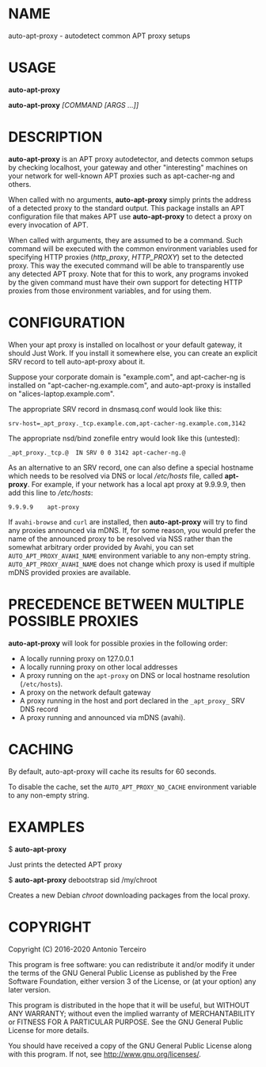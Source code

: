 # NAME

auto-apt-proxy - autodetect common APT proxy setups

# USAGE

**auto-apt-proxy**

**auto-apt-proxy** *[COMMAND [ARGS ...]]*

# DESCRIPTION

**auto-apt-proxy** is an APT proxy autodetector, and detects common setups by
checking localhost, your gateway and other "interesting" machines on your
network for well-known APT proxies such as apt-cacher-ng and others.

When called with no arguments, **auto-apt-proxy** simply prints the address of
a detected proxy to the standard output. This package installs an APT
configuration file that makes APT use **auto-apt-proxy** to detect a proxy on
every invocation of APT.

When called with arguments, they are assumed to be a command. Such command will
be executed with the common environment variables used for specifying HTTP
proxies (*http_proxy*, *HTTP_PROXY*) set to the detected proxy. This way the
executed command will be able to transparently use any detected APT proxy. Note
that for this to work, any programs invoked by the given command must have
their own support for detecting HTTP proxies from those environment variables,
and for using them.

# CONFIGURATION

When your apt proxy is installed on localhost or your default gateway,
it should Just Work.  If you install it somewhere else, you can create
an explicit SRV record to tell auto-apt-proxy about it.

Suppose your corporate domain is "example.com", and
apt-cacher-ng is installed on "apt-cacher-ng.example.com", and
auto-apt-proxy is installed on "alices-laptop.example.com".

The appropriate SRV record in dnsmasq.conf would look like this:

    srv-host=_apt_proxy._tcp.example.com,apt-cacher-ng.example.com,3142

The appropriate nsd/bind zonefile entry would look like this (untested):

    _apt_proxy._tcp.@  IN SRV 0 0 3142 apt-cacher-ng.@

As an alternative to an SRV record, one can also define a special hostname
which needs to be resolved via DNS or local */etc/hosts* file, called
**apt-proxy**.  For example, if your network has a local apt proxy at 9.9.9.9,
then add this line to */etc/hosts*:

    9.9.9.9    apt-proxy

If `avahi-browse` and `curl` are installed, then **auto-apt-proxy** will try to
find any proxies announced via mDNS. If, for some reason, you would prefer the
name of the announced proxy to be resolved via NSS rather than the somewhat
arbitrary order provided by Avahi, you can set `AUTO_APT_PROXY_AVAHI_NAME`
environment variable to any non-empty string. `AUTO_APT_PROXY_AVAHI_NAME` does
not change which proxy is used if multiple mDNS provided proxies are available.

# PRECEDENCE BETWEEN MULTIPLE POSSIBLE PROXIES

**auto-apt-proxy** will look for possible proxies in the following order:

- A locally running proxy on 127.0.0.1
- A locally running proxy on other local addresses
- A proxy running on the `apt-proxy` on DNS or local hostname resolution
  (`/etc/hosts`).
- A proxy on the network default gateway
- A proxy running in the host and port declared in the `_apt_proxy_` SRV DNS
  record
- A proxy running and announced via mDNS (avahi).

# CACHING

By default, auto-apt-proxy will cache its results for 60 seconds.

To disable the cache, set the `AUTO_APT_PROXY_NO_CACHE` environment variable to
any non-empty string.

# EXAMPLES

$ **auto-apt-proxy**

Just prints the detected APT proxy

$ **auto-apt-proxy** debootstrap sid /my/chroot

Creates a new Debian *chroot* downloading packages from the local proxy.

# COPYRIGHT

Copyright (C) 2016-2020 Antonio Terceiro

This program is free software: you can redistribute it and/or modify
it under the terms of the GNU General Public License as published by
the Free Software Foundation, either version 3 of the License, or
(at your option) any later version.

This program is distributed in the hope that it will be useful,
but WITHOUT ANY WARRANTY; without even the implied warranty of
MERCHANTABILITY or FITNESS FOR A PARTICULAR PURPOSE.  See the
GNU General Public License for more details.

You should have received a copy of the GNU General Public License
along with this program.  If not, see <http://www.gnu.org/licenses/>.
